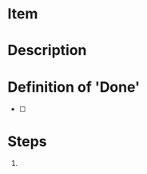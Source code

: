 <!--- Please use the label section below to specify the state of item and work group that is working on the issue -->

<!--- Issue comments will be used for logging updates and labels will be used for tracking status and work group responsible for current stage -->

# Item
<!--- Few words to describe work item-->

# Description 
<!--- Detailed description of work item-->

# Definition of 'Done'
<!--- Criteria for completing item -->
- [ ]

# Steps
<!--- Describe steps for competing this item -->
1. 
